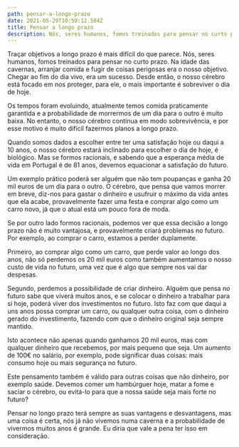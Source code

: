 ```yaml
---
path: pensar-a-longo-prazo
date: 2021-05-29T10:59:12.504Z
title: Pensar a longo prazo
description: Nós, seres humanos, fomos treinados para pensar no curto prazo.
---
```

Traçar objetivos a longo prazo é mais difícil do que parece. Nós, seres humanos, fomos treinados para pensar no curto prazo. Na idade das cavernas, arranjar comida e fugir de coisas perigosas era o nosso objetivo. Chegar ao fim do dia vivo, era um sucesso. Desde então, o nosso cérebro está focado em nos proteger, para ele, o mais importante é sobreviver o dia de hoje.


Os tempos foram evoluindo, atualmente temos comida praticamente garantida e a probabilidade de morrermos de um dia para o outro é muito baixa. No entanto, o nosso cérebro continua em modo sobrevivência, e por esse motivo é muito difícil fazermos planos a longo prazo.


Quando somos dados a escolher entre ter uma satisfação hoje ou daqui a 10 anos, o nosso cérebro estará inclinado para escolher o dia de hoje, é biológico. Mas se formos racionais, e sabendo que a esperança média de vida em Portugal é de 81 anos, devemos equacionar a satisfação do futuro.


Um exemplo prático poderá ser alguém que não tem poupanças e ganha 20 mil euros de um dia para o outro. O cérebro, que pensa que vamos morrer em breve, diz-nos para gastar o dinheiro e usufruir o máximo da vida antes que ela acabe, provavelmente fazer uma festa e comprar algo como um carro novo, já que o atual está um pouco fora de moda.


Se por outro lado formos racionais, podemos ver que essa decisão a longo prazo não é muito vantajosa, e provavelmente criará problemas no futuro. Por exemplo, ao comprar o carro, estamos a perder duplamente.


Primeiro, ao comprar algo como um carro, que perde valor ao longo dos anos, não só perdemos os 20 mil euros como também aumentamos o nosso custo de vida no futuro, uma vez que é algo que sempre nos vai dar despesas.


Segundo, perdemos a possibilidade de criar dinheiro. Alguém que pensa no futuro sabe que viverá muitos anos, e se colocar o dinheiro a trabalhar para si hoje, poderá viver dos investimentos no futuro. Isto faz com que daqui a uns anos possa comprar um carro, ou qualquer outra coisa, com o dinheiro gerado do investimento, fazendo com que o dinheiro original seja sempre mantido.


Isto acontece não apenas quando ganhamos 20 mil euros, mas com qualquer dinheiro que recebemos, por mais pequeno que seja. Um aumento de 100€ no salário, por exemplo, pode significar duas coisas: mais consumo hoje ou mais segurança no futuro.


Este pensamento também é válido para outras coisas que não dinheiro, por exemplo saúde. Devemos comer um hambúrguer hoje, matar a fome e saciar o cérebro, ou evitá-lo para que a nossa saúde seja mais forte no futuro?


Pensar no longo prazo terá sempre as suas vantagens e desvantagens, mas uma coisa é certa, nós já não vivemos numa caverna e a probabilidade de vivermos muitos anos é grande. Eu diria que vale a pena ter isso em consideração.